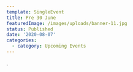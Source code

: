 ```yaml
---
template: SingleEvent
title: Pre 30 June
featuredImage: /images/uploads/banner-11.jpg
status: Published
date: '2020-08-07'
categories:
  - category: Upcoming Events
---
```

.
